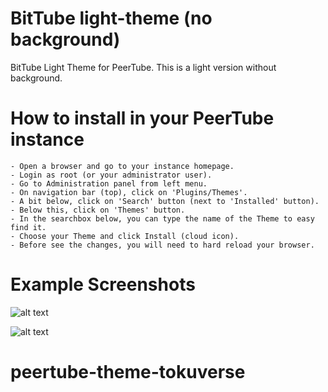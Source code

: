# BitTube light-theme (no background)

BitTube Light Theme for PeerTube. This is a light version without background.

 # How to install in your PeerTube instance

    - Open a browser and go to your instance homepage. 
    - Login as root (or your administrator user).
    - Go to Administration panel from left menu.
    - On navigation bar (top), click on 'Plugins/Themes'.
    - A bit below, click on 'Search' button (next to 'Installed' button).
    - Below this, click on 'Themes' button.
    - In the searchbox below, you can type the name of the Theme to easy find it.
    - Choose your Theme and click Install (cloud icon).
    - Before see the changes, you will need to hard reload your browser.

   # Example Screenshots

   ![alt text](https://raw.githubusercontent.com/ipbc-dev/peertube-theme-bittube-light-mode/master/public/images/screenshot01.png)

   ![alt text](https://raw.githubusercontent.com/ipbc-dev/peertube-theme-bittube-light-mode/master/public/images/screenshot02.png)


# peertube-theme-tokuverse

